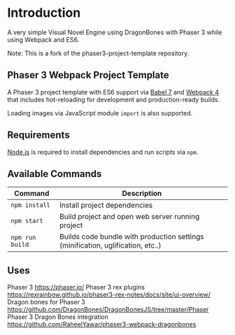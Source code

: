 # Introduction
A very simple Visual Novel Engine using DragonBones with Phaser 3 while using Webpack and ES6.

Note: This is a fork of the phaser3-project-template repository.
## Phaser 3 Webpack Project Template

A Phaser 3 project template with ES6 support via [Babel 7](https://babeljs.io/) and [Webpack 4](https://webpack.js.org/)
that includes hot-reloading for development and production-ready builds.

Loading images via JavaScript module `import` is also supported.

## Requirements

[Node.js](https://nodejs.org) is required to install dependencies and run scripts via `npm`.

## Available Commands

| Command | Description |
|---------|-------------|
| `npm install` | Install project dependencies |
| `npm start` | Build project and open web server running project |
| `npm run build` | Builds code bundle with production settings (minification, uglification, etc..) |

## Uses

Phaser 3 https://phaser.io/
Phaser 3 rex plugins https://rexrainbow.github.io/phaser3-rex-notes/docs/site/ui-overview/
Dragon bones for Phaser 3 https://github.com/DragonBones/DragonBonesJS/tree/master/Phaser
Phaser 3 Dragon Bones integration https://github.com/RaheelYawar/phaser3-webpack-dragonbones 
